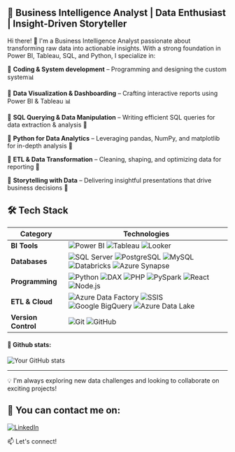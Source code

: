 ## **🚀 Business Intelligence Analyst | Data Enthusiast | Insight-Driven Storyteller**


Hi there! 👋 I'm a Business Intelligence Analyst passionate about transforming raw data into actionable insights. With a strong foundation in Power BI, Tableau, SQL, and Python, I specialize in:

🔹 **Coding & System development** – Programming and designing the custom system📊

🔹 **Data Visualization & Dashboarding** – Crafting interactive reports using Power BI & Tableau 📊

🔹 **SQL Querying & Data Manipulation** – Writing efficient SQL queries for data extraction & analysis 📜

🔹 **Python for Data Analytics** – Leveraging pandas, NumPy, and matplotlib for in-depth analysis 🐍

🔹 **ETL & Data Transformation** – Cleaning, shaping, and optimizing data for reporting 🔄

🔹 **Storytelling with Data** – Delivering insightful presentations that drive business decisions 🎯



## 🛠️ Tech Stack  

| **Category**    | **Technologies**  |
|---------------|----------------|
| **BI Tools** | ![Power BI](https://img.shields.io/badge/Power%20BI-F2C811?style=for-the-badge&logo=powerbi&logoColor=black) ![Tableau](https://img.shields.io/badge/Tableau-E97627?style=for-the-badge&logo=tableau&logoColor=white) ![Looker](https://img.shields.io/badge/Looker-4285F4?style=for-the-badge&logo=looker&logoColor=white) |
| **Databases** | ![SQL Server](https://img.shields.io/badge/SQL%20Server-CC2927?style=for-the-badge&logo=microsoft-sql-server&logoColor=white) ![PostgreSQL](https://img.shields.io/badge/PostgreSQL-336791?style=for-the-badge&logo=postgresql&logoColor=white) ![MySQL](https://img.shields.io/badge/MySQL-4479A1?style=for-the-badge&logo=mysql&logoColor=white) ![Databricks](https://img.shields.io/badge/Databricks-FF3621?style=for-the-badge&logo=databricks&logoColor=white) ![Azure Synapse](https://img.shields.io/badge/Azure%20Synapse-0078D4?style=for-the-badge&logo=microsoft-azure&logoColor=white) |
| **Programming** | ![Python](https://img.shields.io/badge/Python-3776AB?style=for-the-badge&logo=python&logoColor=white) ![DAX](https://img.shields.io/badge/DAX-000000?style=for-the-badge) ![PHP](https://img.shields.io/badge/PHP-777BB4?style=for-the-badge&logo=php&logoColor=white) ![PySpark](https://img.shields.io/badge/PySpark-F3A61C?style=for-the-badge&logo=apache-spark&logoColor=white) ![React](https://img.shields.io/badge/React-61DAFB?style=for-the-badge&logo=react&logoColor=black) ![Node.js](https://img.shields.io/badge/Node.js-339933?style=for-the-badge&logo=node.js&logoColor=white) |
| **ETL & Cloud** | ![Azure Data Factory](https://img.shields.io/badge/Azure%20Data%20Factory-0078D4?style=for-the-badge&logo=microsoft-azure&logoColor=white) ![SSIS](https://img.shields.io/badge/SSIS-002050?style=for-the-badge&logo=microsoft&logoColor=white) ![Google BigQuery](https://img.shields.io/badge/BigQuery-4285F4?style=for-the-badge&logo=google-cloud&logoColor=white) ![Azure Data Lake](https://img.shields.io/badge/Azure%20Data%20Lake-0078D4?style=for-the-badge&logo=microsoft-azure&logoColor=white) |
| **Version Control** | ![Git](https://img.shields.io/badge/Git-F05032?style=for-the-badge&logo=git&logoColor=white) ![GitHub](https://img.shields.io/badge/GitHub-181717?style=for-the-badge&logo=github&logoColor=white) |



#### 📜 Github stats:
![Your GitHub stats](https://github-readme-stats.vercel.app/api?username=nguni&show_icons=true&theme=radical&commits_year=2025)



---

💡 I'm always exploring new data challenges and looking to collaborate on exciting projects!

## 📧 You can contact me on:

[![LinkedIn](https://img.shields.io/badge/LinkedIn-%230077B5.svg?&style=for-the-badge&logo=linkedin&logoColor=white)](https://www.linkedin.com/in/john-muthoka-theanalyst/)



📫 Let's connect!
